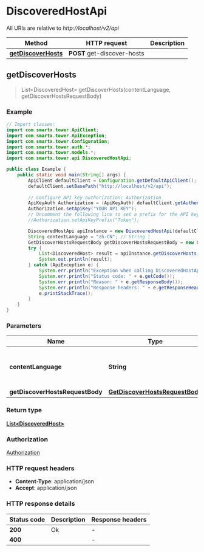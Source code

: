# DiscoveredHostApi

All URIs are relative to *http://localhost/v2/api*

Method | HTTP request | Description
------------- | ------------- | -------------
[**getDiscoverHosts**](DiscoveredHostApi.md#getDiscoverHosts) | **POST** get-discover-hosts | 



## getDiscoverHosts

> List&lt;DiscoveredHost&gt; getDiscoverHosts(contentLanguage, getDiscoverHostsRequestBody)



### Example

```java
// Import classes:
import com.smartx.tower.ApiClient;
import com.smartx.tower.ApiException;
import com.smartx.tower.Configuration;
import com.smartx.tower.auth.*;
import com.smartx.tower.models.*;
import com.smartx.tower.api.DiscoveredHostApi;

public class Example {
    public static void main(String[] args) {
        ApiClient defaultClient = Configuration.getDefaultApiClient();
        defaultClient.setBasePath("http://localhost/v2/api");
        
        // Configure API key authorization: Authorization
        ApiKeyAuth Authorization = (ApiKeyAuth) defaultClient.getAuthentication("Authorization");
        Authorization.setApiKey("YOUR API KEY");
        // Uncomment the following line to set a prefix for the API key, e.g. "Token" (defaults to null)
        //Authorization.setApiKeyPrefix("Token");

        DiscoveredHostApi apiInstance = new DiscoveredHostApi(defaultClient);
        String contentLanguage = "zh-CN"; // String | 
        GetDiscoverHostsRequestBody getDiscoverHostsRequestBody = new GetDiscoverHostsRequestBody(); // GetDiscoverHostsRequestBody | 
        try {
            List<DiscoveredHost> result = apiInstance.getDiscoverHosts(contentLanguage, getDiscoverHostsRequestBody);
            System.out.println(result);
        } catch (ApiException e) {
            System.err.println("Exception when calling DiscoveredHostApi#getDiscoverHosts");
            System.err.println("Status code: " + e.getCode());
            System.err.println("Reason: " + e.getResponseBody());
            System.err.println("Response headers: " + e.getResponseHeaders());
            e.printStackTrace();
        }
    }
}
```

### Parameters


Name | Type | Description  | Notes
------------- | ------------- | ------------- | -------------
 **contentLanguage** | **String**|  | [enum: zh-CN, en-US]
 **getDiscoverHostsRequestBody** | [**GetDiscoverHostsRequestBody**](GetDiscoverHostsRequestBody.md)|  |

### Return type

[**List&lt;DiscoveredHost&gt;**](DiscoveredHost.md)

### Authorization

[Authorization](../README.md#Authorization)

### HTTP request headers

- **Content-Type**: application/json
- **Accept**: application/json


### HTTP response details
| Status code | Description | Response headers |
|-------------|-------------|------------------|
| **200** | Ok |  -  |
| **400** |  |  -  |

